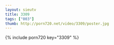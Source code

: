 ```yaml
--- 
layout: sieutv
title: 3309
tags: ["003"]
thumb: http://porn720.net/video/3309/poster.jpg
---
```

{% include porn720 key="3309" %} 
